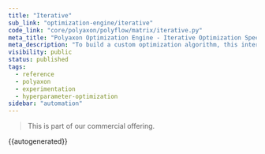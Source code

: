 ```yaml
---
title: "Iterative"
sub_link: "optimization-engine/iterative"
code_link: "core/polyaxon/polyflow/matrix/iterative.py"
meta_title: "Polyaxon Optimization Engine - Iterative Optimization Specification - Polyaxon References"
meta_description: "To build a custom optimization algorithm, this interface lets you create an iterative process for creating suggestions and training your model based on those suggestions."
visibility: public
status: published
tags:
  - reference
  - polyaxon
  - experimentation
  - hyperparameter-optimization
sidebar: "automation"
---
```


<blockquote class="commercial">This is part of our commercial offering.</blockquote>

{{autogenerated}}
